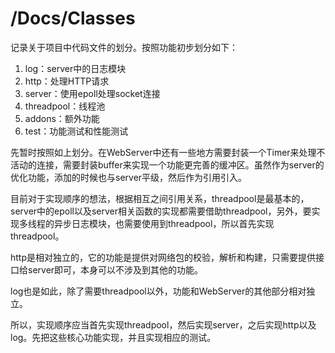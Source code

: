 # /Docs/Classes

记录关于项目中代码文件的划分。按照功能初步划分如下：

1. log：server中的日志模块
2. http：处理HTTP请求
3. server：使用epoll处理socket连接
4. threadpool：线程池
5. addons：额外功能
6. test：功能测试和性能测试



先暂时按照如上划分。在WebServer中还有一些地方需要封装一个Timer来处理不活动的连接，需要封装buffer来实现一个功能更完善的缓冲区。虽然作为server的优化功能，添加的时候也与server平级，然后作为引用引入。

目前对于实现顺序的想法，根据相互之间引用关系，threadpool是最基本的，server中的epoll以及server相关函数的实现都需要借助threadpool，另外，要实现多线程的异步日志模块，也需要使用到threadpool，所以首先实现threadpool。

http是相对独立的，它的功能是提供对网络包的校验，解析和构建，只需要提供接口给server即可，本身可以不涉及到其他的功能。

log也是如此，除了需要threadpool以外，功能和WebServer的其他部分相对独立。

所以，实现顺序应当首先实现threadpool，然后实现server，之后实现http以及log。先把这些核心功能实现，并且实现相应的测试。

